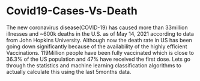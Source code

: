 # Covid19-Cases-Vs-Death

The new coronavirus disease(COVID-19) has caused more than 33million illnesses and ~600k deaths in the U.S. as of May 14, 2021 according to data from John Hopkins University. Although now the death rate in US has been going down significantly because of the availability of the highly efficient Vaccinations. 119Million people have been fully vaccinated which is close to 36.3% of the US population and 47% have received the first dose. Lets go through the statistics and machine learning classification algorithms to actually calculate this using the last 5months data.
